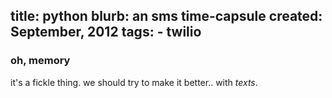 title: python
blurb: an sms time-capsule
created: September, 2012
tags:
    - twilio
---

### oh, memory

it's a fickle thing.
we should try to make it better..
with *texts*.
